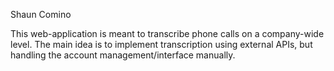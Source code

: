 Shaun Comino

This web-application is meant to transcribe phone calls on a company-wide level.
The main idea is to implement transcription using external APIs, but handling 
the account management/interface manually.